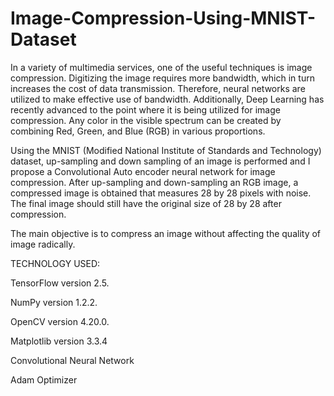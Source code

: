 # Image-Compression-Using-MNIST-Dataset

In a variety of multimedia services, one of the useful techniques is image compression. Digitizing the image requires more bandwidth, which in turn increases the cost of data transmission. Therefore, neural networks are utilized to make effective use of bandwidth. Additionally, Deep Learning has recently advanced to the point where it is being utilized for image compression. Any color in the visible spectrum can be created by combining Red, Green, and Blue (RGB) in various proportions.

Using the MNIST (Modified National Institute of Standards and Technology) dataset, up-sampling and down sampling of an image is performed and I propose a Convolutional Auto encoder neural network for image compression. After up-sampling and down-sampling an RGB image, a compressed image is obtained that measures 28 by 28 pixels with noise. The final image should still have the original size of 28 by 28 after compression.

The main objective is to compress an image without affecting the quality of image radically.

TECHNOLOGY USED:

TensorFlow version 2.5.

NumPy version 1.2.2.

OpenCV version 4.20.0.

Matplotlib version 3.3.4

Convolutional Neural Network

Adam Optimizer
